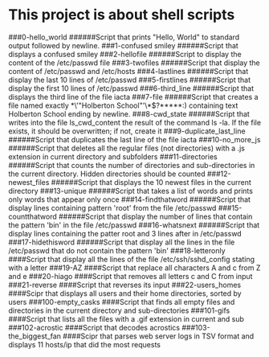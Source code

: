 # This project is about shell scripts

###0-hello_world
######Script that prints "Hello, World" to standard output followed by newline.
###1-confused smiley
######Script that displays a confused smiley
###2-hellofile
######Script to display the content of the /etc/passwd file
###3-twofiles
######Script that display the content of /etc/passwd and /etc/hosts
###4-lastlines
######Script that display the last 10 lines of /etc/passwd
###5-firstlines
######Script that display the first 10 lines of /etc/passwd
###6-third_line
######Script that displays the third line of the file iacta
###7-file
######Script that creates a file named exactly \*\\'"Holberton School"\'\\*$\?\*\*\*\*\*:) containing text Holberton School ending by newline.
###8-cwd_state
######Script that writes into the file ls_cwd_content the result of the command ls -la. If the file exists, it should be overwritten; if not, create it
###9-duplicate_last_line
######Script that duplicates the last line of the file iacta
###10-no_more_js
######Script that deletes all the regular files (not directories) with a .js extension in current directory and subfolders
###11-directories
######Script that counts the number of directories and sub-directories in the current directory. Hidden directories should be counted
###12-newest_files
######Script that displays the 10 newest files in the current directory
###13-unique
######Script that takes a list of words and prints only words that appear only once
###14-findthatword
######Script that display lines containing pattern 'root' from the file /etc/passwd
###15-countthatword
######Script that display the number of lines that contain the pattern 'bin' in the file /etc/passwd
###16-whatsnext
######Script that display lines containing the patter root and 3 lines after in /etc/passwd
###17-hidethisword
######Script that display all the lines in the file /etc/passwd that do not contain the pattern 'bin'
###18-letteronly
####Script that display all the lines of the file /etc/ssh/sshd_config stating with a letter
###19-AZ
####Script that replace all characters A and c from Z and e
###20-hiago
####Script that removes all letters c and C from input
###21-reverse
####Script that reverses its input
###22-users_homes
####Scipr that displays all users and their home directories, sorted by users
###100-empty_casks
####Script that finds all empty files and directories in the current directory and sub-directories
###101-gifs
####Script that lists all the files with a .gif extension in current and sub
###102-acrostic
####Script that decodes acrostics
###103-the_biggest_fan
####Scipr that parses web server logs in TSV format and displays 11 hosts/ip that did the most requests
